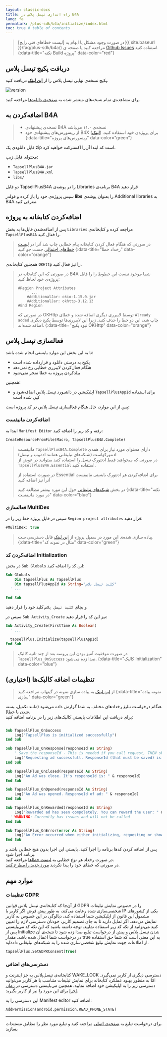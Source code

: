 ```yaml
---
layout: classic-docs
title: راه اندازی تپسل پلاس در B4A
lang: fa
permalink: /plus-sdk/b4a/initialize/index.html
toc: true # table of contents
---
```


> در صورت وجود مشکل یا ابهام به [لیست خطاهای فنی رایج]({{ site.baseurl }}/faq/plus-sdk/b4a/) مراجعه کنید یا صفحه ی [Github Issues](https://github.com/tapsellorg/TapsellPlusSDK-B4APlugin/issues?q=is%3Aissue) استفاده کنید.
{:data-title="نکته Build پروژه" data-color="red"}

## دریافت پکیج تپسل پلاس

پکیج نسخه‌ی نهایی تپسل پلاس را از
[**این لینک**](https://github.com/tapsellorg/TapsellPlusSDK-B4APlugin/releases/download/2.1.4/TapsellPlusB4A-2.1.4.zip)
دریافت کنید.

![version](https://img.shields.io/github/v/release/tapsellorg/TapsellPlusSDK-B4aPlugin?label=tapsellplus-b4a&style=plastic)

برای مشاهده‌ی تمام نسخه‌های منتشر شده به
[صفحه‌ی دانلودها](https://github.com/tapsellorg/TapsellPlusSDK-B4APlugin/releases)
مراجعه کنید

## اضافه‌کردن به B4A

> - نسخه‌ی پیشنهادی B4A نسخه‌ی ۱۱.۰ می‌باشد  
> - از ریسورس‌های پیشنهادی خود B4X برای پروژه‌ی خود استفاده کنید. ([لینک](https://www.b4x.com/b4a.html))
{:data-title="ریسورس‌های پروژه" data-color="green"}


فایل دانلودی یک
zip
است که ابتدا آن‌را اکسترکت خواهید کرد.

محتوای فایل زیپ:  
- `TapsellPlusB4A.jar`
- `TapsellPlusB4A.xml`
- `libs/`

دو فایل
TapsellPlusB4A
را در پوشه‌ی
Libraries
برنامه‌ی
B4A
قرار دهید

سپس پروژه‌ی خود را باز کرده و فولدر
**libs**
را بعنوان پوشه‌ی 
Additional libraries
به
B4A
معرفی کنید.

## اضافه‌کردن کتابخانه به پروژه
پس از اضافه‌شدن فایل‌ها به بخش
`Libraries`
مراجعه کرده و کتابخانه‌ی 
`TapsellPlusB4A`
را فعال کنید.

> در صورتی که هنگام فعال کردن کتابخانه پیام خطایی چاپ شد آنرا در [لیست خطاهای احتمالی](https://github.com/tapsellorg/TapsellPlusSDK-B4APlugin/issues?q=is%3Aissue) جست جو کنید
{:data-title="رخداد خطا" data-color="orange"}

همچنین کتابخانه‌ی
`OKHttp`
را نیز فعال کنید.

> در صورتی که این کتابخانه در B4A شما موجود نیست این خطوط را را فایل پروژه‌ی خود لحاظ کنید:
> 
> ```
> #Region Project Attributes 
> 	  ' ...
>     #AdditionalJar: okio-1.15.0.jar
>     #AdditionalJar: okhttp-3.12.13
> #End Region
> ```
> 
> در صورتی که OKHttp توسط لایبرری دیگری اضافه شده و خطای
> `Already added`
> چاپ شد، این دو خط را حذف کنید. زیرا این لایبرری‌ها توسط پکیج دیگری اضافه شده‌اند.
{:data-title="نبود پکیج OKHttp" data-color="orange"}

## فعالسازی تپسل پلاس
تا به این بخش این موارد بایستی انجام شده باشد:

- پکیج به درستی دانلود و قرارداده شده است
- هنگام فعال‌کردن لایبرری خطایی رخ نمی‌دهد
- بیلد‌کردن پروژه به خطا منجر نمی‌شود

همچنین:

- اپلیکیشن در [داشبورد تپسل پلاس](https://tapsell.ir/tapsellplus/) اضافه‌شود و `TapsellPlusAppId` برای استفاده کپی شده است

پس از این موارد، حال هنگام فعالسازی تپسل پلاس در کد پروژه است:


### اضافه‌کردن مانیفست

ابتدا به `Manifest Editor` رفته و کد زیر را اضافه کنید:

```vb
CreateResourceFromFile(Macro, TapsellPlusB4A.Complete)
```

> مانیفست `TapsellPlusB4A.Complete` دارای محتوای مورد نیاز برای همه‌ی ادنتورکهاست (شبکه‌های تبلیغاتی همانند ادموب و تپسل)  
> در صورتی که میخواهید فقط ادنتورک تپسل را استفاده کنید میتوانید در عوض از `TapsellPlusB4A.Essential` استفاده کنید.  
>
> در صورت استفاده از Essential برای اضافه‌کردن هر ادنتورک بایستی مانیفست آنرا نیز اضافه کنید  
> 
> در بخش [شبکه‌های تبلیغاتی](/plus-sdk/b4a/add-adnetworks/index.html) حول این مورد بیشتر مطالعه کنید
{:data-title="نکته در مورد مانیفست" data-color="blue"}

### فعالسازی MultiDex

سپس در فایل پروژه خط زیر را در `Region project attributes` قرار دهید:

```vb
#MultiDex: true
```


> پیاده سازی شده‌ی این مورد در سمپل پروژه از [این لینک](https://github.com/tapsellorg/TapsellPlusSDK-B4ASample/blob/c3db2c060e6cf9d1627c4d4a0aaa397fb8444f23/tapsell.b4a#L25) قابل دسترسی ست.
{:data-title="مثال در نمونه کد" data-color="green"}



### اضافه‌کردن کد Initialization

در بخش `Sub Globals` این کد را اضافه کنید:

```vb
Sub Globals
	Dim tapsellPlus As TapsellPlus
	Dim tapsellPlusAppId As String="کلید تپسل پلاس"
  ' ...

End Sub
```

و بجای `کلید تپسل پلاس` کلید خود را قرار دهید

سپس در `Sub Activity_Create` نیز این کد را قرار دهید:

```vb
Sub Activity_Create(FirstTime As Boolean)
  ' ...

  tapsellPlus.Initialize(tapsellPlusAppId)
End Sub
```

> در صورت موفقیت آمیز بودن این پروسه بعد از چند ثانیه کالبک `TapsellPlus_OnSuccess` صدا زده می‌شود.
{:data-title="کالبک Initialization" data-color="blue"}


## (اختیاری) تنظیمات اضافه کالبک‌ها

> از [این لینک](https://github.com/tapsellorg/TapsellPlusSDK-B4ASample/blob/0ed4cf5b1ec275061b20e600a87eae47b29b1c49/tapsell.b4a#L155) به پیاده سازی نمونه در گیتهاب مراجعه کنید
{:data-title="نمونه پیاده سازی" data-color="green"}


هنگام درخواست تبلیغ رخدادهای مختلف به شما گزارش داده می‌شود (مانند تکمیل، بسته شدن یا خطا).  
برای دریافت این اطلاعات بایستی کالبک‌های زیر را در برنامه اضافه کنید:

```vb

Sub TapsellPlus_OnSuccess
	Log("TapsellPlus is initialized successfully")
End Sub

Sub TapsellPlus_OnResponse(responseId As String)
	' Save the responseId - This is needed if you call request, THEN show (not requetsAndShow)
	Log("Requesting ad successfull. ResponseId (that must be saved) is: " & responseId)
End Sub

Sub TapsellPlus_OnClosed(responseId As String)
	Log("An Ad was close. It's responseId is: " & responseId)
End Sub

Sub TapsellPlus_OnOpened(responseId As String)
	Log("An Ad was opened. ResponseId of ad: " & responseId)
End Sub

Sub TapsellPlus_OnRewarded(responseId As String)
	Log("Rewarded ad has seen compoletely. You can reward the user: " & responseId) 
  ' WARNING: Currently has issues and will not be called
End Sub

Sub TapsellPlus_OnError(error As String)
	Log("An Error occurred when either initializing, requesting or showing ad Ad. Error is: " & error)
End Sub
```

پس از اضافه کردن کدها برنامه را اجرا کنید. بایستی این اجرا بدون هیچ خطایی باشد و برنامه اجرا شود.  
در صورت رخداد هر نوع خطایی به [لیست خطاها](https://github.com/tapsellorg/TapsellPlusSDK-B4APlugin/issues?q=is%3Aissue) مراجعه کنید.  
در صورتی که خطای خود را پیدا نکردید [مورد جدید را مطرح کنید](https://github.com/tapsellorg/TapsellPlusSDK-B4APlugin/issues/new).

## موارد مهم
### تنظیمات GDPR
از آن‌جا که کتابخانه‌ی تپسل پلاس قوانین GDPR را در خصوص نمایش تبلیغات شخصی‌سازی شده رعایت می‌کند، به طور پیش فرض اگر کاربر با IP یکی از کشورهای مشمول این قانون از اپلیکیشن شما استفاده کند، دیالوگی در این خصوص به کاربر نمایش می‌دهد. اگر تمایل دارید تا به جای تصمیم کاربر، خودتان دسترسی لازم را تعیین کنید می‌توانید از تکه کد زیر استفاده نمایید. توجه داشته باشید که این تکه کد می‌بایستی پس از Initialize شدن تپسل پلاس و پیش از درخواست تبلیغ صدا زده شود تا نتیجه‌ی آن در درخواست شما اعمال شده باشد. مقدار true‌ به این معنی است که شما حق استفاده از اطلاعات جهت نمایش تبلیغ شخصی‌سازی شده را به شبکه‌های تبلیغاتی داده‌اید.

```vb
tapsellPlus.SetGDPRConsent(True)
```

### دسترسی‌های اضافی

کتابخانه‌ی تپسل‌پلاس به جز اینترنت و WAKE_LOCK دسترسی دیگری از کاربر نمی‌گیرد. امّا به منظور بهبود عملکرد کتابخانه برای نمایش تبلیغات متناسب با هر کاربر می‌توانید دسترسی زیر را به اپلیکیشن خود اضافه نمایید. همچنین می‌بایستی دسترسی در [زمان اجرا](https://www.b4x.com/android/forum/threads/runtime-permissions-android-6-0-permissions.67689/#content) برای این مورد را نیز از کاربر بگیرید.

این دسترسی را به Manifest editor اضافه کنید:

```vb
AddPermission(android.permission.READ_PHONE_STATE)
```

---


برای درخواست تبلیغ به [صفحه‌ی اصلی](/plus-sdk/b4a/main/index.html) مراجعه کنید و تبلیغ مورد نظر را مطابق مستندات بسازید
